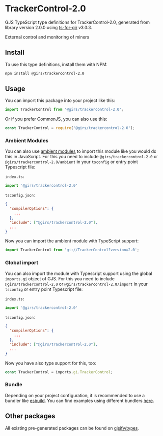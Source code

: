 
# TrackerControl-2.0

GJS TypeScript type definitions for TrackerControl-2.0, generated from library version 2.0.0 using [ts-for-gir](https://github.com/gjsify/ts-for-gir) v3.0.3.

External control and monitoring of miners

## Install

To use this type definitions, install them with NPM:
```bash
npm install @girs/trackercontrol-2.0
```

## Usage

You can import this package into your project like this:
```ts
import TrackerControl from '@girs/trackercontrol-2.0';
```

Or if you prefer CommonJS, you can also use this:
```ts
const TrackerControl = require('@girs/trackercontrol-2.0');
```

### Ambient Modules

You can also use [ambient modules](https://github.com/gjsify/ts-for-gir/tree/main/packages/cli#ambient-modules) to import this module like you would do this in JavaScript.
For this you need to include `@girs/trackercontrol-2.0` or `@girs/trackercontrol-2.0/ambient` in your `tsconfig` or entry point Typescript file:

`index.ts`:
```ts
import '@girs/trackercontrol-2.0'
```

`tsconfig.json`:
```json
{
  "compilerOptions": {
    ...
  },
  "include": ["@girs/trackercontrol-2.0"],
  ...
}
```

Now you can import the ambient module with TypeScript support: 

```ts
import TrackerControl from 'gi://TrackerControl?version=2.0';
```

### Global import

You can also import the module with Typescript support using the global `imports.gi` object of GJS.
For this you need to include `@girs/trackercontrol-2.0` or `@girs/trackercontrol-2.0/import` in your `tsconfig` or entry point Typescript file:

`index.ts`:
```ts
import '@girs/trackercontrol-2.0'
```

`tsconfig.json`:
```json
{
  "compilerOptions": {
    ...
  },
  "include": ["@girs/trackercontrol-2.0"],
  ...
}
```

Now you have also type support for this, too:

```ts
const TrackerControl = imports.gi.TrackerControl;
```

### Bundle

Depending on your project configuration, it is recommended to use a bundler like [esbuild](https://esbuild.github.io/). You can find examples using different bundlers [here](https://github.com/gjsify/ts-for-gir/tree/main/examples).

## Other packages

All existing pre-generated packages can be found on [gjsify/types](https://github.com/gjsify/types).

